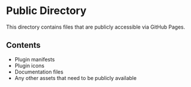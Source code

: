 # Public Directory

This directory contains files that are publicly accessible via GitHub Pages.

## Contents
- Plugin manifests
- Plugin icons
- Documentation files
- Any other assets that need to be publicly available